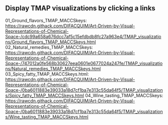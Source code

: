 ## Display TMAP visualizations by clicking a links
01_Ground_flavors_TMAP_MACCSkeys: 
https://rawcdn.githack.com/DIFACQUIM/Art-Driven-by-Visual-Representations-of-Chemical-Space-/cdc99a658a676dcc7af5c15efdbdb8fc27a963e4/TMAP_visualizations/Ground_flavors_TMAP_MACCSkeys.html
02_Natural_remedies_TMAP_MACCSkeys:
https://rawcdn.githack.com/DIFACQUIM/Art-Driven-by-Visual-Representations-of-Chemical-Space-/747012a0fe568b30627eea0601e0677024a247fe/TMAP_visualizations/Natural_remedies_TMAP_MACCSkeys.html
03_Spicy_fatty_TMAP_MACCSkeys.html:
https://rawcdn.githack.com/DIFACQUIM/Art-Driven-by-Visual-Representations-of-Chemical-Space-/0ba6011883e39033a18d7cf1ba7e313c55da64f5/TMAP_visualizations/Spicy_fatty_TMAP_MACCSkeys.html
04_Wine_tasting_TMAP_MACCSkeys:
https://rawcdn.githack.com/DIFACQUIM/Art-Driven-by-Visual-Representations-of-Chemical-Space-/0ba6011883e39033a18d7cf1ba7e313c55da64f5/TMAP_visualizations/Wine_tasting_TMAP_MACCSkeys.html
